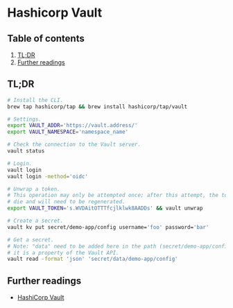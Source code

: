 # Hashicorp Vault

## Table of contents <!-- omit in toc -->

1. [TL;DR](#tldr)
1. [Further readings](#further-readings)

## TL;DR

```sh
# Install the CLI.
brew tap hashicorp/tap && brew install hashicorp/tap/vault

# Settings.
export VAULT_ADDR='https://vault.address/'
export VAULT_NAMESPACE='namespace_name'

# Check the connection to the Vault server.
vault status

# Login.
vault login
vault login -method='oidc'

# Unwrap a token.
# This operation may only be attempted once; after this attempt, the token will
# die and will need to be regenerated.
export VAULT_TOKEN='s.WVDAitOTTTfcjlklwk8AADDs' && vault unwrap

# Create a secret.
vault kv put secret/demo-app/config username='foo' password='bar'

# Get a secret.
# Note: "data" need to be added here in the path (secret/demo-app/config), as
# it is a property of the Vault API.
vault read -format 'json' 'secret/data/demo-app/config'
```

## Further readings

- [HashiCorp Vault]

<!--
  References
  -->

<!-- Upstream -->
[hashicorp vault]: https://www.vaultproject.io/
